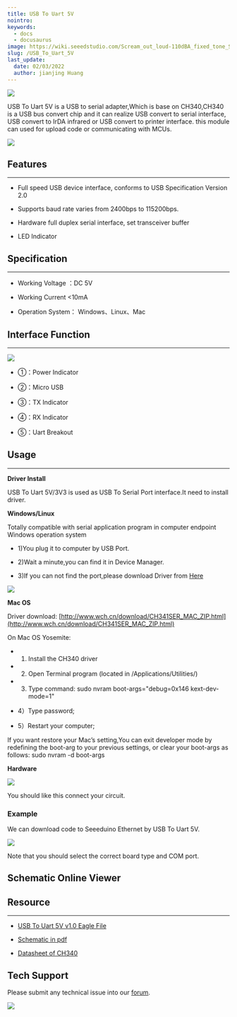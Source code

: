 ```yaml
---
title: USB To Uart 5V
nointro:
keywords:
  - docs
  - docusaurus
image: https://wiki.seeedstudio.com/Scream_out_loud-110dBA_fixed_tone_Siren/
slug: /USB_To_Uart_5V
last_update:
  date: 02/03/2022
  author: jianjing Huang
---
```

<!-- ---
name: USB To Uart 5V
category: Essentials
bzurl: https://www.seeedstudio.com/USB-To-Uart-5V-p-1833.html
oldwikiname:  USB To Uart 5V
prodimagename:  USB_To_Uart_5V_photo.jpg
surveyurl: https://www.research.net/r/USB_To_Uart_5V
sku:  103990051
--- -->
![](https://files.seeedstudio.com/wiki/USB_To_Uart_5V/img/USB_To_Uart_5V_photo.jpg)

USB To Uart 5V  is a USB to serial adapter,Which is base on CH340,CH340 is a USB bus convert chip and it can realize USB convert to serial interface, USB convert to
IrDA infrared or USB convert to printer interface. this module can used for upload code or communicating with MCUs.

[![](https://files.seeedstudio.com/wiki/Seeed-WiKi/docs/images/300px-Get_One_Now_Banner-ragular.png)](https://www.seeedstudio.com/USB-To-Uart-5V-p-1833.html)

## Features

---

* Full speed USB device interface, conforms to USB Specification Version 2.0

* Supports baud rate varies from 2400bps to 115200bps.

* Hardware full duplex serial interface, set transceiver buffer

* LED Indicator

## Specification

---

* Working Voltage ：DC 5V

* Working Current &lt;10mA

* Operation System： Windows、Linux、Mac

## Interface Function

---
![](https://files.seeedstudio.com/wiki/USB_To_Uart_5V/img/USB_To_Uart_5v_interface.jpg)

* ①：Power Indicator
* ②：Micro USB

* ③：TX Indicator

* ④：RX Indicator
* ⑤：Uart Breakout

## Usage

---
**Driver Install**

USB To Uart 5V/3V3 is used as USB To Serial Port interface.It need to install driver.

**Windows/Linux**

Totally compatible with serial application program in computer endpoint Windows operation system

* 1)You plug it to computer by USB Port.

* 2)Wait a  minute,you can find it in Device Manager.

* 3)If you can not find the port,please download Driver from [Here](http://wch-ic.com/download/list.asp?id=127)

![](https://files.seeedstudio.com/wiki/USB_To_Uart_5V/img/CH340_Driver.jpg)

**Mac OS**

Driver download:  [http://www.wch.cn/download/CH341SER_MAC_ZIP.html](http://www.wch.cn/download/CH341SER_MAC_ZIP.html)

On Mac OS Yosemite:

* 1) Install the CH340 driver

* 2) Open Terminal program (located in /Applications/Utilities/)

* 3) Type command: sudo nvram boot-args="debug=0x146 kext-dev-mode=1"

* 4）Type password;

* 5）Restart your computer;

If you want restore your Mac’s setting,You can exit developer mode by redefining the boot-arg to your previous settings, or clear your boot-args as follows:  sudo nvram -d boot-args

**Hardware**

![](https://files.seeedstudio.com/wiki/USB_To_Uart_5V/img/USB_To_Uart_Download.jpg)

You should like this connect your circuit.

### Example

We can download code to Seeeduino Ethernet by USB To Uart 5V.

![](https://files.seeedstudio.com/wiki/USB_To_Uart_5V/img/USB_To_Uart_5V_Usage.jpg)

Note that you should select the correct board type and COM port.

## Schematic Online Viewer

<div className="altium-ecad-viewer" data-project-src="res/USB_To_Uart_5V_Eagle.zip" style={{borderRadius: '0px 0px 4px 4px', height: 500, borderStyle: 'solid', borderWidth: 1, borderColor: 'rgb(241, 241, 241)', overflow: 'hidden', maxWidth: 1280, maxHeight: 700, boxSizing: 'border-box'}}>
</div>

## Resource

---

* [USB To Uart 5V v1.0 Eagle File](https://files.seeedstudio.com/wiki/USB_To_Uart_3V3/res/USB_To_Uart_5V_Eagle.zip)

* [Schematic in pdf](https://files.seeedstudio.com/wiki/USB_To_Uart_3V3/res/USB_To_Uart_5V_v1.0_SCH.pdf)

* [Datasheet of CH340](https://files.seeedstudio.com/wiki/USB_To_Uart_3V3/res/CH340DS1_EN.PDF)

## Tech Support

Please submit any technical issue into our [forum](https://forum.seeedstudio.com/). <br />
<p style={{textAlign: 'center'}}><a href="https://www.seeedstudio.com/act-4.html?utm_source=wiki&utm_medium=wikibanner&utm_campaign=newproducts" target="_blank"><img src="https://files.seeedstudio.com/wiki/Wiki_Banner/new_product.jpg" /></a></p>
